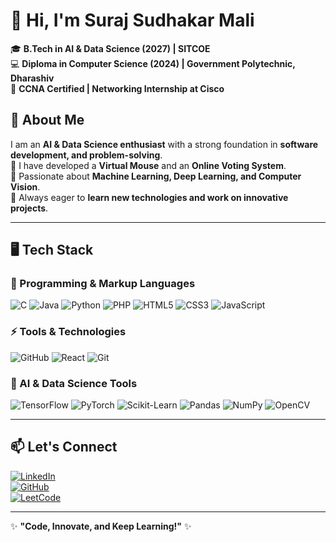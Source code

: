# 👋 Hi, I'm Suraj Sudhakar Mali  

🎓 **B.Tech in AI & Data Science (2027) | SITCOE**  
💻 **Diploma in Computer Science (2024) | Government Polytechnic, Dharashiv**    
🔌 **CCNA Certified | Networking Internship at Cisco**  

## 📌 About Me  
I am an **AI & Data Science enthusiast** with a strong foundation in **software development,  and problem-solving**.  
🔹 I have developed a **Virtual Mouse** and an **Online Voting System**.  
🔹 Passionate about **Machine Learning, Deep Learning, and Computer Vision**.  
🔹 Always eager to **learn new technologies and work on innovative projects**.  

---

## 🖥️ Tech Stack  

### 🚀 Programming & Markup Languages  
![C](https://img.shields.io/badge/C-00599C?style=for-the-badge&logo=c&logoColor=white)  ![Java](https://img.shields.io/badge/Java-ED8B00?style=for-the-badge&logo=openjdk&logoColor=white)  ![Python](https://img.shields.io/badge/Python-3776AB?style=for-the-badge&logo=python&logoColor=white)  ![PHP](https://img.shields.io/badge/PHP-777BB4?style=for-the-badge&logo=php&logoColor=white)  ![HTML5](https://img.shields.io/badge/HTML5-E34F26?style=for-the-badge&logo=html5&logoColor=white)  ![CSS3](https://img.shields.io/badge/CSS3-1572B6?style=for-the-badge&logo=css3&logoColor=white)  ![JavaScript](https://img.shields.io/badge/JavaScript-F7DF1E?style=for-the-badge&logo=javascript&logoColor=black)  

### ⚡ Tools & Technologies  
![GitHub](https://img.shields.io/badge/GitHub-181717?style=for-the-badge&logo=github&logoColor=white)  ![React](https://img.shields.io/badge/React-61DAFB?style=for-the-badge&logo=react&logoColor=black)  ![Git](https://img.shields.io/badge/Git-F05032?style=for-the-badge&logo=git&logoColor=white)  
 

### 🤖 AI & Data Science Tools  
![TensorFlow](https://img.shields.io/badge/TensorFlow-FF6F00?style=for-the-badge&logo=tensorflow&logoColor=white)  ![PyTorch](https://img.shields.io/badge/PyTorch-EE4C2C?style=for-the-badge&logo=pytorch&logoColor=white)  ![Scikit-Learn](https://img.shields.io/badge/Scikit%20Learn-F7931E?style=for-the-badge&logo=scikit-learn&logoColor=white)  ![Pandas](https://img.shields.io/badge/Pandas-150458?style=for-the-badge&logo=pandas&logoColor=white)  ![NumPy](https://img.shields.io/badge/NumPy-013243?style=for-the-badge&logo=numpy&logoColor=white)  ![OpenCV](https://img.shields.io/badge/OpenCV-5C3EE8?style=for-the-badge&logo=opencv&logoColor=white)  

---


## 📫 Let's Connect  
[![LinkedIn](https://img.shields.io/badge/LinkedIn-0A66C2?style=for-the-badge&logo=linkedin&logoColor=white)](https://www.linkedin.com/in/-suraj-mali)  
[![GitHub](https://img.shields.io/badge/GitHub-181717?style=for-the-badge&logo=github&logoColor=white)](https://github.com/surajmali0001)  
[![LeetCode](https://img.shields.io/badge/LeetCode-FFA116?style=for-the-badge&logo=leetcode&logoColor=white)](https://leetcode.com/u/suraj_mali/)

---

✨ **"Code, Innovate, and Keep Learning!"** ✨  
